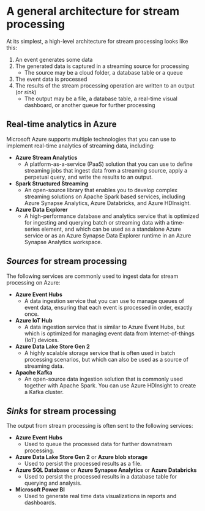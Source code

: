 # A general architecture for stream processing

At its simplest, a high-level architecture for stream processing looks like this:
1. An event generates some data
2. The generated data is captured in a streaming source for processing
    - The source may be a cloud folder, a database table or a queue
3. The event data is processed
4. The results of the stream processing operation are written to an output (or *sink*)
    - The output may be a file, a database table, a real-time visual dashboard, or another queue for further processing 

## Real-time analytics in Azure

Microsoft Azure supports multiple technologies that you can use to implement real-time analytics of streaming data, including:
- **Azure Stream Analytics**
    - A platform-as-a-service (PaaS) solution that you can use to define streaming jobs that ingest data from a streaming source, apply a perpetual query, and write the results to an output.
- **Spark Structured Streaming**
    - An open-source library that enables you to develop complex streaming solutions on Apache Spark based services, including Azure Synapse Analytics, Azure Databricks, and Azure HDInsight.
- **Azure Data Explorer**
    - A high-performance database and analytics service that is optimized for ingesting and querying batch or streaming data with a time-series element, and which can be used as a standalone Azure service or as an Azure Synapse Data Explorer runtime in an Azure Synapse Analytics workspace.

## *Sources* for stream processing

The following services are commonly used to ingest data for stream processing on Azure:
- **Azure Event Hubs**
    - A data ingestion service that you can use to manage queues of event data, ensuring that each event is processed in order, exactly once.
- **Azure IoT Hub**
    - A data ingestion service that is similar to Azure Event Hubs, but which is optimized for managing event data from Internet-of-things (IoT) devices.
- **Azure Data Lake Store Gen 2**
    - A highly scalable storage service that is often used in batch processing scenarios, but which can also be used as a source of streaming data.
- **Apache Kafka**
    - An open-source data ingestion solution that is commonly used together with Apache Spark. You can use Azure HDInsight to create a Kafka cluster.

## *Sinks* for stream processing

The output from stream processing is often sent to the following services:
- **Azure Event Hubs**
    - Used to queue the processed data for further downstream processing.
- **Azure Data Lake Store Gen 2** or **Azure blob storage**
    - Used to persist the processed results as a file.
- **Azure SQL Database** or **Azure Synapse Analytics** or **Azure Databricks**
    - Used to persist the processed results in a database table for querying and analysis.
- **Microsoft Power BI**
    - Used to generate real time data visualizations in reports and dashboards.

